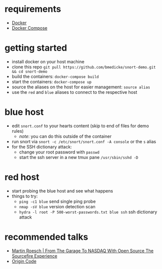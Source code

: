 # requirements

- [Docker](https://www.docker.com/community-edition#/download)
- [Docker Compose](https://docs.docker.com/compose/install/)

# getting started

- install docker on your host machine
- clone this repo `git pull https://github.com/bmedicke/snort-demo.git && cd snort-demo`
- build the containers: `docker-compose build`
- start the containers: `docker-compose up`
- source the aliases on the host for easier management: `source alias`
- use the `red` and `blue` aliases to connect to the respective host

# blue host

- edit `snort.conf` to your hearts content (skip to end of files for demo rules)
  - _note_: you can do this outside of the container
- run snort via `snort -c /etc/snort/snort.conf -A console` or the `s` alias
- for the SSH dictionary attack:
  - change your root password with `passwd`
  - start the ssh server in a new tmux pane `/usr/sbin/sshd -D`

# red host

- start probing the blue host and see what happens
- things to try:
  - `ping -c1 blue` send single ping probe
  - `nmap -sV blue` version detection scan
  - `hydra -l root -P 500-worst-passwords.txt blue ssh` ssh dictionary attack

# recommended talks

- [Martin Roesch | From The Garage To NASDAQ With Open Source The Sourcefire Experience](https://www.youtube.com/watch?v=nfHyN4O9VyY)
- [Origin Code](https://github.com/bmedicke/snort-demo)